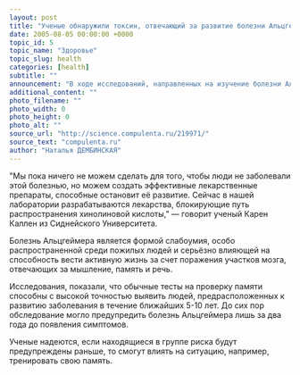 ```yaml
---
layout: post
title: "Ученые обнаружили токсин, отвечающий за развитие болезни Альцгеймера"
date: 2005-08-05 00:00:00 +0000
topic_id: 5
topic_name: "Здоровье"
topic_slug: health
categories: [health]
subtitle: ""
announcement: "В ходе исследований, направленных на изучение болезни Альцгеймера, ученые выделили токсин, который отвечает за её прогрессирование. Токсин, называемый хинолиновой кислотой, убивает мозговые клетки, что приводит к дисфункции мозга и, как следствие, к смерти."
additional_content: ""
photo_filename: ""
photo_width: 0
photo_height: 0
photo_alt: ""
source_url: "http://science.compulenta.ru/219971/"
source_text: "compulenta.ru"
author: "Наталья ДЕМБИНСКАЯ"
---
```

"Мы пока ничего не можем сделать для того, чтобы люди не заболевали этой болезнью, но можем создать эффективные лекарственные препараты, способные остановит её развитие. Сейчас в нашей лаборатории разрабатываются лекарства, блокирующие путь распространения хинолиновой кислоты," &mdash; говорит ученый Карен Каллен из Сиднейского Университета.

Болезнь Альцгеймера является формой слабоумия, особо распространенной среди пожилых людей и серьёзно влияющей на способность вести активную жизнь за счет поражения участков мозга, отвечающих за мышление, память и речь.

Исследования, показали, что обычные тесты на проверку памяти способны с высокой точностью выявить людей, предрасположенных к развитию заболевания в течение ближайших 5-10 лет. До сих пор обследование могло предупредить болезнь Альцгеймера лишь за два года до появления симптомов.

Ученые надеются, если находящиеся в группе риска будут предупреждены раньше, то смогут влиять на ситуацию, например, тренировать свою память.
